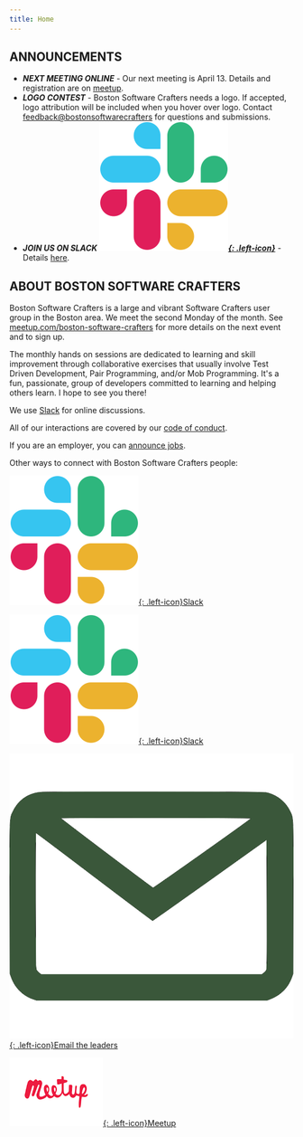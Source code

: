 ```yaml
---
title: Home
---
```

## ANNOUNCEMENTS
- ***NEXT MEETING ONLINE*** - Our next meeting is April 13.  Details and registration are on [meetup](https://www.meetup.com/Boston-Software-Crafters/events/269500995/).
- ***LOGO CONTEST*** - Boston Software Crafters needs a logo.  If accepted, logo attribution will be included when you hover over logo.   Contact <feedback@bostonsoftwarecrafters> for questions and submissions.
- ***JOIN US ON SLACK [![](assets/images/Slack_Mark_Web.png){: .left-icon}](slack.md)*** - Details [here](slack.md).

## ABOUT BOSTON SOFTWARE CRAFTERS
Boston Software Crafters is a large and vibrant Software Crafters user group in the Boston area.  We meet the second Monday of the month. See [meetup.com/boston-software-crafters](https://meetup.com/Boston-Software-Crafters) for more details on the next event and to sign up.

The monthly hands on sessions are dedicated to learning and skill improvement through collaborative exercises that usually involve Test Driven Development, Pair Programming, and/or Mob Programming. It's a fun, passionate, group of developers committed to learning and helping others learn. I hope to see you there!

We use [Slack](slack.md) for online discussions.

All of our interactions are covered by our [code of conduct](code-of-conduct.md).

If you are an employer, you can [announce jobs](jobs.md).

Other ways to connect with Boston Software Crafters people:

[![Slack](assets/images/Slack_Mark_Web.png){: .left-icon}Slack](slack)

[![Slack](assets/images/Slack_Mark_Web.png){: .left-icon}Slack](slack)

[![Email](assets/images/email.png){: .left-icon}Email the leaders](contact)

[![Meetup](assets/images/meetup.png){: .left-icon}Meetup](https://meetup.com/Boston-Software-Crafters)
